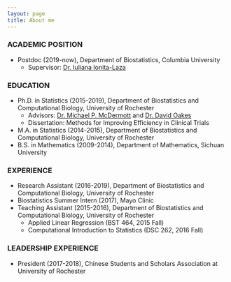 ```yaml
---
layout: page
title: About me
---
```


### ACADEMIC POSITION
 
   - Postdoc (2019-now), Department of Biostatistics, Columbia University   
       - Supervisor: [Dr. Iuliana Ionita-Laza](http://www.columbia.edu/~ii2135/)
       

### EDUCATION

   - Ph.D. in Statistics (2015-2019), Department of Biostatistics and Computational Biology, University of Rochester  
       - Advisors: [Dr. Michael P. McDermott](https://www.urmc.rochester.edu/biostat/people/faculty/mcdermott.aspx) and [Dr. David Oakes](https://www.urmc.rochester.edu/biostat/people/faculty/oakes.aspx)       
       - Dissertation: Methods for Improving Efficiency in Clinical Trials     
   - M.A. in Statistics (2014-2015), Department of Biostatistics and Computational Biology, University of Rochester
   - B.S. in Mathematics (2009-2014), Department of Mathematics, Sichuan University
   
 
### EXPERIENCE

  - Research Assistant (2016-2019), Department of Biostatistics and Computational Biology, University of Rochester
  - Biostatistics Summer Intern (2017), Mayo Clinic  
  - Teaching Assistant (2015-2016), Department of Biostatistics and Computational Biology, University of Rochester
       - Applied Linear Regression (BST 464, 2015 Fall)
       - Computational Introduction to Statistics (DSC 262, 2016 Fall)


### LEADERSHIP EXPERIENCE

  - President (2017-2018), Chinese Students and Scholars Association at University of Rochester

